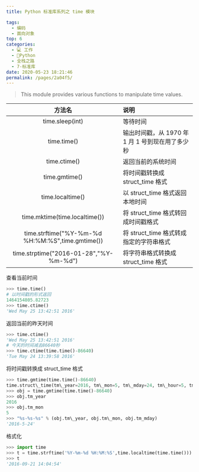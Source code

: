 ```yaml
---
title: Python 标准库系列之 time 模块

tags: 
  - 编码
  - 面向对象
top: 6
categories: 
  - 💻 工作
  - 🐍Python
  - 全栈之路
  - 7-标准库
date: 2020-05-23 18:21:46
permalink: /pages/2a04f5/
---
```


> This module provides various functions to manipulate time values.

|方法名|说明|
|:--:|:--|
|time.sleep(int)|等待时间|
|time.time()|输出时间戳，从 1970 年 1 月 1 号到现在用了多少秒|
|time.ctime()|返回当前的系统时间|
|time.gmtime()|将时间戳转换成 struct_time 格式|
|time.localtime()|以 struct_time 格式返回本地时间|
|time.mktime(time.localtime())|将 struct_time 格式转回成时间戳格式|
|time.strftime("%Y-%m-%d %H:%M:%S",time.gmtime())|将 struct_time 格式转成指定的字符串格式|
|time.strptime("2016-01-28","%Y-%m-%d")|将字符串格式转换成 struct_time 格式|

查看当前时间

```python
>>> time.time()
# 以时间戳的形式返回
1464154805.82723
>>> time.ctime()
'Wed May 25 13:42:51 2016'
```

返回当前的昨天时间

```python
>>> time.ctime()
'Wed May 25 13:42:51 2016'
# 今天的时间减去86640秒
>>> time.ctime(time.time()-86640)
'Tue May 24 13:39:58 2016'
```

将时间戳转换成 struct_time 格式

```python
>>> time.gmtime(time.time()-86640)
time.struct\_time(tm\_year=2016, tm\_mon=5, tm\_mday=24, tm\_hour=5, tm\_min=42, tm\_sec=23, tm\_wday=1, tm\_yday=145, tm_isdst=0)
>>> obj = time.gmtime(time.time()-86640)
>>> obj.tm_year
2016
>>> obj.tm_mon
5
>>> "%s-%s-%s" % (obj.tm\_year, obj.tm\_mon, obj.tm_mday)
'2016-5-24'
```

格式化

```python
>>> import time
>>> t = time.strftime('%Y-%m-%d %H:%M:%S',time.localtime(time.time()))
>>> t
'2016-09-21 14:04:54'
```